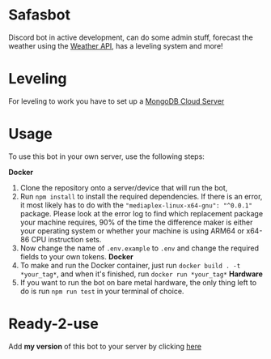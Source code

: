 # Safasbot
Discord bot in active development, can do some admin stuff, forecast the weather using the [Weather API](https://www.weatherapi.com/), has a leveling system and more!

# Leveling
For leveling to work you have to set up a [MongoDB Cloud Server](https://cloud.mongodb.com)

# Usage
To use this bot in your own server, use the following steps:

**Docker**
1. Clone the repository onto a server/device that will run the bot,
2. Run `npm install` to install the required dependencies. If there is an error, it most likely has to do with the `"mediaplex-linux-x64-gnu": "^0.0.1"` package. Please look at the error log to find which replacement package your machine requires, 90% of the time the difference maker is either your operating system or whether your machine is using ARM64 or x64-86 CPU instruction sets.
3. Now change the name of `.env.example` to `.env` and change the required fields to your own tokens.
   **Docker**
5. To make and run the Docker container, just run `docker build . -t *your_tag*`, and when it's finished, run `docker run *your_tag*`
   **Hardware**
5. If you want to run the bot on bare metal hardware, the only thing left to do is run `npm run test` in your terminal of choice.

# Ready-2-use
Add **my version** of this bot to your server by clicking [here](https://discord.com/api/oauth2/authorize?client_id=1012693236541829147&permissions=8&scope=bot%20applications.commands)
